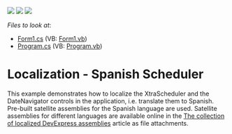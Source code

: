 <!-- default badges list -->
![](https://img.shields.io/endpoint?url=https://codecentral.devexpress.com/api/v1/VersionRange/128636526/18.1.3%2B)
[![](https://img.shields.io/badge/Open_in_DevExpress_Support_Center-FF7200?style=flat-square&logo=DevExpress&logoColor=white)](https://supportcenter.devexpress.com/ticket/details/E1546)
[![](https://img.shields.io/badge/📖_How_to_use_DevExpress_Examples-e9f6fc?style=flat-square)](https://docs.devexpress.com/GeneralInformation/403183)
<!-- default badges end -->
<!-- default file list -->
*Files to look at*:

* [Form1.cs](./CS/Form1.cs) (VB: [Form1.vb](./VB/Form1.vb))
* [Program.cs](./CS/Program.cs) (VB: [Program.vb](./VB/Program.vb))
<!-- default file list end -->
# Localization - Spanish Scheduler


<p>This example demonstrates how to localize the XtraScheduler and the DateNavigator controls in the application, i.e. translate them to Spanish. Pre-built satellite assemblies for the Spanish language are used. Satellite assemblies for different languages are available online in the <a href="https://www.devexpress.com/Support/Center/p/A421">The collection of localized DevExpress assemblies</a>  article as file attachments.</p>

<br/>


